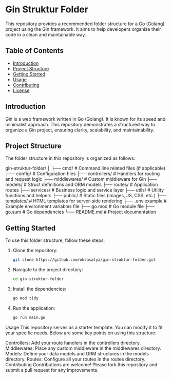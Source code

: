 # Gin Struktur Folder

This repository provides a recommended folder structure for a Go (Golang) project using the Gin framework. It aims to help developers organize their code in a clean and maintainable way.

## Table of Contents

- [Introduction](#introduction)
- [Project Structure](#project-structure)
- [Getting Started](#getting-started)
- [Usage](#usage)
- [Contributing](#contributing)
- [License](#license)

## Introduction

Gin is a web framework written in Go (Golang). It is known for its speed and minimalist approach. This repository demonstrates a structured way to organize a Gin project, ensuring clarity, scalability, and maintainability.

## Project Structure

The folder structure in this repository is organized as follows:

gin-struktur-folder/
│
├── cmd/ # Command line related files (if applicable)
├── config/ # Configuration files
├── controllers/ # Handlers for routing and request logic
├── middlewares/ # Custom middleware for Gin
├── models/ # Struct definitions and ORM models
├── routes/ # Application routes
├── services/ # Business logic and service layer
├── utils/ # Utility functions and helpers
├── public/ # Static files (images, JS, CSS, etc.)
├── templates/ # HTML templates for server-side rendering
├── .env.example # Example environment variables file
├── go.mod # Go module file
├── go.sum # Go dependencies
└── README.md # Project documentation

## Getting Started

To use this folder structure, follow these steps:

1. Clone the repository:

   ```bash
   git clone https://github.com/oksasatya/gin-struktur-folder.git
    ```
2. Navigate to the project directory:

   ```bash
   cd gin-struktur-folder
   ```
3. Install the dependencies:
 
   ```bash
   go mod tidy
   ```
4. Run the application:

   ```bash
   go run main.go
   ```

Usage
This repository serves as a starter template. You can modify it to fit your specific needs. Below are some key points on using this structure:

Controllers: Add your route handlers in the controllers directory.
Middlewares: Place any custom middleware in the middlewares directory.
Models: Define your data models and ORM structures in the models directory.
Routes: Configure all your routes in the routes directory.
Contributing
Contributions are welcome! Please fork this repository and submit a pull request for any improvements.